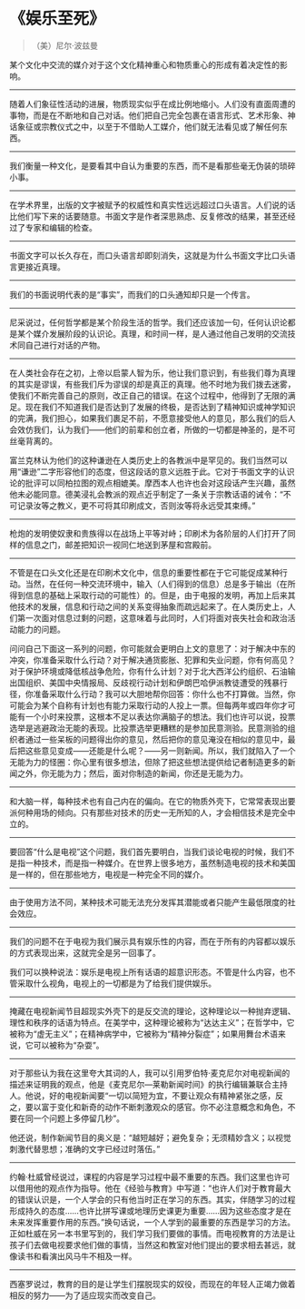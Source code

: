 # 《娱乐至死》

> （美）尼尔·波兹曼

某个文化中交流的媒介对于这个文化精神重心和物质重心的形成有着决定性的影响。

---

随着人们象征性活动的进展，物质现实似乎在成比例地缩小。人们没有直面周遭的事物，而是在不断地和自己对话。他们把自己完全包裹在语言形式、艺术形象、神话象征或宗教仪式之中，以至于不借助人工媒介，他们就无法看见或了解任何东西。

---

我们衡量一种文化，是要看其中自认为重要的东西，而不是看那些毫无伪装的琐碎小事。

---

在学术界里，出版的文字被赋予的权威性和真实性远远超过口头语言。人们说的话比他们写下来的话要随意。书面文字是作者深思熟虑、反复修改的结果，甚至还经过了专家和编辑的检查。

---

书面文字可以长久存在，而口头语言却即刻消失，这就是为什么书面文字比口头语言更接近真理。

---

我们的书面说明代表的是“事实”，而我们的口头通知却只是一个传言。

---

尼采说过，任何哲学都是某个阶段生活的哲学。我们还应该加一句，任何认识论都是某个媒介发展阶段的认识论。真理，和时间一样，是人通过他自己发明的交流技术同自己进行对话的产物。

---

在人类社会存在之初，上帝以启蒙人智为乐，他让我们意识到，有些我们尊为真理的其实是谬误，有些我们斥为谬误的却是真正的真理。他不时地为我们拨去迷雾，使我们不断完善自己的原则，改正自己的错误。在这个过程中，他得到了无限的满足。现在我们不知道我们是否达到了发展的终极，是否达到了精神知识或神学知识的完满，我们担心，如果我们裹足不前，不愿意接受他人的意见，那么我们的后人会效仿我们，认为我们——他们的前辈和创立者，所做的一切都是神圣的，是不可丝毫背离的。

富兰克林认为他们的这种谦逊在人类历史上的各教派中是罕见的。我们当然可以用“谦逊”二字形容他们的态度，但这段话的意义远胜于此。它对于书面文字的认识论的批评可以同柏拉图的观点相媲美。摩西本人也许也会对这段话产生兴趣，虽然他未必能同意。德美浸礼会教派的观点近乎制定了一条关于宗教话语的诫令：“不可记录汝等之教义，更不可将其印刷成文，否则汝等将永远受其束缚。”

---

枪炮的发明使奴隶和贵族得以在战场上平等对峙；印刷术为各阶层的人们打开了同样的信息之门，邮差把知识一视同仁地送到茅屋和宫殿前。

---

不管是在口头文化还是在印刷术文化中，信息的重要性都在于它可能促成某种行动。当然，在任何一种交流环境中，输入（人们得到的信息）总是多于输出（在所得到信息的基础上采取行动的可能性）的。但是，由于电报的发明，再加上后来其他技术的发展，信息和行动之间的关系变得抽象而疏远起来了。在人类历史上，人们第一次面对信息过剩的问题，这意味着与此同时，人们将面对丧失社会和政治活动能力的问题。

问问自己下面这一系列的问题，你可能就会更明白上文的意思了：对于解决中东的冲突，你准备采取什么行动？对于解决通货膨胀、犯罪和失业问题，你有何高见？对于保护环境或降低核战争危险，你有什么计划？对于北大西洋公约组织、石油输出国组织、美国中央情报局、反歧视行动计划和伊朗巴哈伊派教徒遭受的残暴行径，你准备采取什么行动？我可以大胆地帮你回答：你什么也不打算做。当然，你可能会为某个自称有计划也有能力采取行动的人投上一票。但每两年或四年你才可能有一个小时来投票，这根本不足以表达你满脑子的想法。我们也许可以说，投票选举是逃避政治无能的表现。比投票选举更糟糕的是参加民意测验。民意测验的组织者通过一些呆板的问题得出你的意见，然后把你的意见淹没在相似的意见中，最后把这些意见变成——还能是什么呢？——另一则新闻。所以，我们就陷入了一个无能为力的怪圈：你心里有很多想法，但除了把这些想法提供给记者制造更多的新闻之外，你无能为力；然后，面对你制造的新闻，你还是无能为力。

---

和大脑一样，每种技术也有自己内在的偏向。在它的物质外壳下，它常常表现出要派何种用场的倾向。只有那些对技术的历史一无所知的人，才会相信技术是完全中立的。

---

要回答“什么是电视”这个问题，我们首先要明白，当我们谈论电视的时候，我们不是指一种技术，而是指一种媒介。在世界上很多地方，虽然制造电视的技术和美国是一样的，但在那些地方，电视是一种完全不同的媒介。

---

由于使用方法不同，某种技术可能无法充分发挥其潜能或者只能产生最低限度的社会效应。

---

我们的问题不在于电视为我们展示具有娱乐性的内容，而在于所有的内容都以娱乐的方式表现出来，这就完全是另一回事了。

我们可以换种说法：娱乐是电视上所有话语的超意识形态。不管是什么内容，也不管采取什么视角，电视上的一切都是为了给我们提供娱乐。

---

掩藏在电视新闻节目超现实外壳下的是反交流的理论，这种理论以一种抛弃逻辑、理性和秩序的话语为特点。在美学中，这种理论被称为“达达主义”；在哲学中，它被称为“虚无主义”；在精神病学中，它被称为“精神分裂症”；如果用舞台术语来说，它可以被称为“杂耍”。

---

对于那些认为我在这里夸大其词的人，我可以引用罗伯特·麦克尼尔对电视新闻的描述来证明我的观点，他是《麦克尼尔—莱勒新闻时间》的执行编辑兼联合主持人。他说，好的电视新闻要“一切以简短为宜，不要让观众有精神紧张之感，反之，要以富于变化和新奇的动作不断刺激观众的感官。你不必注意概念和角色，不要在同一个问题上多停留几秒”。

他还说，制作新闻节目的奥义是：“越短越好；避免复杂；无须精妙含义；以视觉刺激代替思想；准确的文字已经过时落伍。”

---

约翰·杜威曾经说过，课程的内容是学习过程中最不重要的东西。我们这里也许可以借用他的观点作为指导。他在《经验与教育》中写道：“也许人们对于教育最大的错误认识是，一个人学会的只有他当时正在学习的东西。其实，伴随学习的过程形成持久的态度……也许比拼写课或地理历史课更为重要……因为这些态度才是在未来发挥重要作用的东西。”换句话说，一个人学到的最重要的东西是学习的方法。正如杜威在另一本书里写到的，我们学习我们要做的事情。而电视教育的方法是让孩子们去做电视要求他们做的事情，当然这和教室对他们提出的要求相去甚远，就像读书和看演出风马牛不相及一样。

---

西塞罗说过，教育的目的是让学生们摆脱现实的奴役，而现在的年轻人正竭力做着相反的努力——为了适应现实而改变自己。